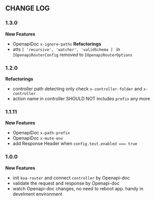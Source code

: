 ## CHANGE LOG

### 1.3.0
**New Features**
- OpenapiDoc `x-ignore-paths`
**Refactorings**
- atts `[ 'recursive', 'watcher', 'validSchema ] ` in `IOpenapiRouterConfig` removed to `IOpenapiRouterOptions` 

### 1.2.0
**Refactorings**
- controller path detecting only check `x-controller-folder` and `x-controller`
- action name in controller SHOULD NOT includes `prefix` any more

### 1.1.11

**New Features**
- OpenapiDoc `x-path-prefix`
- OpenapiDoc `x-mute-env`
- add Response Header when `config.test.enabled === true`

### 1.0.0

**New Features**
- init `koa-router` and connect `controller` by Openapi-doc
- validate the request and response by Openapi-doc
- watch Openapi-doc changes, no need to reboot app. handy in develment environment

